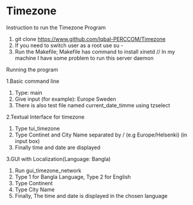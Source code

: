 Timezone
========

Instruction to run the Timezone Program 

1. git clone https://www.github.com/Iqbal-PERCCOM/Timezone
2. If you need to switch user as a root use su -
3. Run the Makefile; Makefile has command to install xinetd // In my machine I have some problem to run this server daemon 

Running the program

1.Basic command line

1. Type: main
2. Give input (for example): Europe Sweden
3. There is also test file named current_date_timme using tzselect

2.Textual Interface for timezone 

1. Type tui_timezone
2. Type Continet and City Name separated by / (e.g Europe/Helsenki) (in input box)
3. Finally time and date are displayed

3.GUI with Localization(Language: Bangla)

1. Run gui_timezone_network
2. Type 1 for Bangla Language, Type 2 for English 
3. Type Continent 
4. Type City Name
5. Finally, The time and date is displayed in the chosen language


